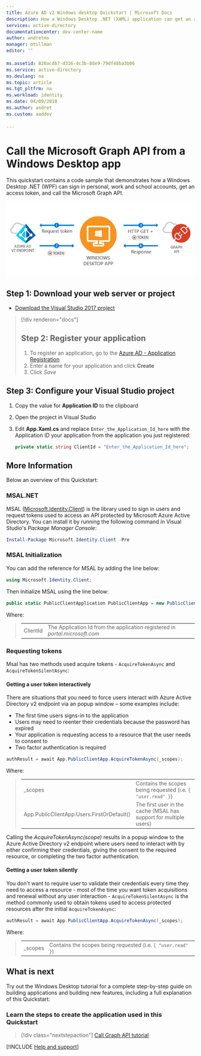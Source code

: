 ```yaml
---
title: Azure AD v2 Windows desktop Quickstart | Microsoft Docs
description: How a Windows Desktop .NET (XAML) application can get an access token and call an API protected by an Azure Active Directory v2 endpoint.
services: active-directory
documentationcenter: dev-center-name
author: andretms
manager: mtillman
editor: ''

ms.assetid: 820acdb7-d316-4c3b-8de9-79df48ba3b06
ms.service: active-directory
ms.devlang: na
ms.topic: article
ms.tgt_pltfrm: na
ms.workload: identity
ms.date: 04/09/2018
ms.author: andret
ms.custom: aaddev 

---
```


# Call the Microsoft Graph API from a Windows Desktop app

This quickstart contains a code sample that demonstrates how a Windows Desktop .NET (WPF) can sign in personal, work and school accounts, get an access token, and call the Microsoft Graph API.

![How the sample app generated by this guide works](media/active-directory-windesktop/windesktophowitworks.png)

## Step 1: Download your web server or project

- [Download the Visual Studio 2017 project](https://github.com/Azure-Samples/active-directory-dotnet-desktop-msgraph-v2/archive/master.zip)

> [!div renderon="docs"]
> ## Step 2: Register your application
> 
> 1. To register an application, go to the [Azure AD - Application Registration](https://apps.dev.microsoft.com/portal/register-app)
> 1. Enter a name for your application and click **Create**
> 1. Click *Save*

## Step 3: Configure your Visual Studio project

1. Copy the value for **Application ID** to the clipboard
1. Open the project in Visual Studio
1. Edit **App.Xaml.cs** and replace <code>Enter_the_Application_Id_here</code> with the Application ID your application from the application you just registered:

    ```csharp
    private static string ClientId = "Enter_the_Application_Id_here";
    ```

## More Information

Below an overview of this Quickstart:

### MSAL.NET

MSAL ([Microsoft.Identity.Client](https://www.nuget.org/packages/Microsoft.Identity.Client)) is the library used to sign in users and request tokens used to access an API protected by Microsoft Azure Active Directory. You can install it by running the following command in Visual Studio's *Package Manager Console*:

```powershell
Install-Package Microsoft.Identity.Client -Pre
```

### MSAL Initialization

You can add the reference for MSAL by adding the line below:

```csharp
using Microsoft.Identity.Client;
```

Then initialize MSAL using the line below:

```csharp
public static PublicClientApplication PublicClientApp = new PublicClientApplication(ClientId);
```

Where:
> |||
> |---------|---------|
> |ClientId | The Application Id from the application registered in *portal.microsoft.com* |

### Requesting tokens

Msal has two methods used acquire tokens - `AcquireTokenAsync` and `AcquireTokenSilentAsync`:

#### Getting a user token interactively

 There are situations that you need to force users interact with Azure Active Directory v2 endpoint via an popup window – some examples include:

- The first time users signs-in to the application
- Users may need to reenter their credentials because the password has expired
- Your application is requesting access to a resource that the user needs to consent to
- Two factor authentication is required

```csharp
authResult = await App.PublicClientApp.AcquireTokenAsync(_scopes);
```

Where:

> |||
> |---------|---------|
> |_scopes | Contains the scopes being requested (i.e. `{ "user.read" }`) |
> |App.PublicClientApp.Users.FirstOrDefault() | The first user in the cache (MSAL has support for multiple users) |

Calling the *AcquireTokenAsync(scope)* results in a  popup window to the Azure Active Directory v2 endpoint where users need to interact with by either confirming their credentials, giving the consent to the required resource, or completing the two factor authentication.

#### Getting a user token silently

You don't want to require user to validate their credentials every time they need to access a resource - most of the time you want token acquisitions and renewal without any user interaction - `AcquireTokenSilentAsync` is the method commonly used to obtain tokens used to access protected resources after the initial `AcquireTokenAsync`:

```csharp
authResult = await App.PublicClientApp.AcquireTokenAsync(_scopes);
```

Where:

> |||
> |---------|---------|
> |_scopes | Contains the scopes being requested (i.e. `{ "user.read" }`) |

## What is next

Try out the Windows Desktop tutorial for a complete step-by-step guide on building applications and building new features, including a full explanation of this Quickstart:

### Learn the steps to create the application used in this Quickstart

> [!div class="nextstepaction"]
> [Call Graph API tutorial](https://docs.microsoft.com/azure/active-directory/develop/guidedsetups/active-directory-windesktop)

[!INCLUDE [Help and support](../../includes/active-directory-develop-help-support-include.md)]